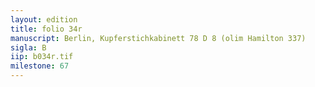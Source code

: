 ```yaml
---
layout: edition
title: folio 34r
manuscript: Berlin, Kupferstichkabinett 78 D 8 (olim Hamilton 337)
sigla: B
iip: b034r.tif
milestone: 67
---
```

